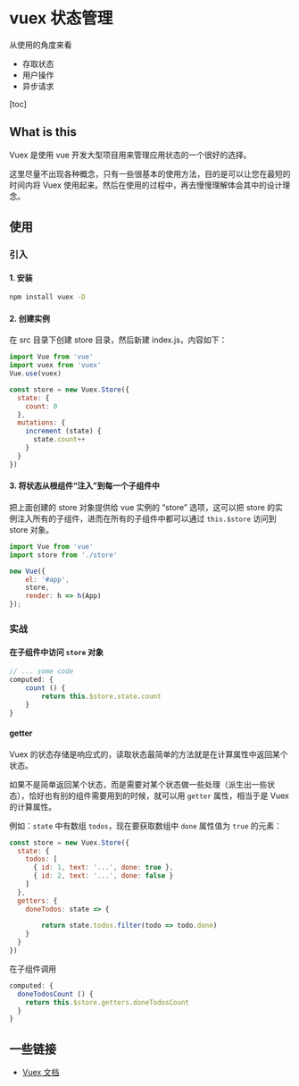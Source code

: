 # vuex 状态管理

从使用的角度来看

- 存取状态
- 用户操作
- 异步请求

[toc]

## What is this

Vuex 是使用 vue 开发大型项目用来管理应用状态的一个很好的选择。

这里尽量不出现各种概念，只有一些很基本的使用方法，目的是可以让您在最短的时间内将 Vuex 使用起来。然后在使用的过程中，再去慢慢理解体会其中的设计理念。

## 使用

### 引入

#### 1. 安装

```bash
npm install vuex -D
```

#### 2. 创建实例

在 src 目录下创建 store 目录，然后新建 index.js，内容如下：

```js
import Vue from 'vue'
import vuex from 'vuex'
Vue.use(vuex)

const store = new Vuex.Store({
  state: {
    count: 0
  },
  mutations: {
    increment (state) {
      state.count++
    }
  }
})
```

#### 3. 将状态从根组件“注入”到每一个子组件中

把上面创建的 store 对象提供给 vue 实例的 “store” 选项，这可以把 store 的实例注入所有的子组件，进而在所有的子组件中都可以通过 `this.$store` 访问到 store 对象。

```js
import Vue from 'vue'
import store from './store'

new Vue({
    el: '#app',
    store,
    render: h => h(App)
});
```

### 实战

#### 在子组件中访问 `store` 对象

```js
// ... some code
computed: {
    count () {
        return this.$store.state.count
    }
}
```

#### getter

Vuex 的状态存储是响应式的，读取状态最简单的方法就是在计算属性中返回某个状态。

如果不是简单返回某个状态，而是需要对某个状态做一些处理（派生出一些状态），恰好也有别的组件需要用到的时候，就可以用 `getter` 属性，相当于是 Vuex 的计算属性。


例如：`state` 中有数组 `todos`，现在要获取数组中 `done` 属性值为 `true` 的元素：

```js
const store = new Vuex.Store({
  state: {
    todos: [
      { id: 1, text: '...', done: true },
      { id: 2, text: '...', done: false }
    ]
  },
  getters: {
    doneTodos: state => {
        
        return state.todos.filter(todo => todo.done)
    }
  }
})
```

在子组件调用    
```js
computed: {
  doneTodosCount () {
    return this.$store.getters.doneTodosCount
  }
}
```


## 一些链接

+ [Vuex 文档](https://vuex.vuejs.org/zh/guide/)